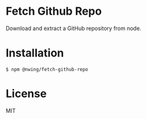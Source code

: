 # Fetch Github Repo
Download and extract a GitHub repository from node.

# Installation

```shell
$ npm @nwing/fetch-github-repo
```

# License

MIT
